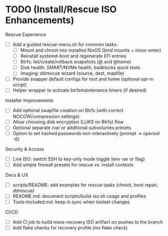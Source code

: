 # TODO (Install/Rescue ISO Enhancements)

Rescue Experience
- [ ] Add a guided rescue-menu.sh for common tasks:
  - [ ] Mount and chroot into installed NixOS (bind mounts + nixos-enter)
  - [ ] Reinstall systemd-boot and regenerate EFI entries
  - [ ] Btrfs: list/create/rollback snapshots (@ and @home)
  - [ ] Disk health: SMART/NVMe health, badblocks quick tests
  - [ ] Imaging: ddrescue wizard (source, dest, mapfile)
- [ ] Provide snapper default configs for root and home (optional opt-in script)
- [ ] Helper wrapper to activate btrfsmaintenance timers (if desired)

Installer Improvements
- [ ] Add optional swapfile creation on Btrfs (with correct NOCOW/compression settings)
- [ ] Allow choosing disk encryption (LUKS on Btrfs) flow
- [ ] Optional separate /var or additional subvolumes presets
- [ ] Option to set hashed passwords non-interactively (prompt -> openssl -6)

Security & Access
- [ ] Live ISO: switch SSH to key-only mode toggle (env var or flag)
- [ ] Add simple firewall presets for rescue vs. install contexts

Docs & UX
- [ ] scripts/README: add examples for rescue tasks (chroot, boot repair, ddrescue)
- [ ] README.md: document scripts/build-iso.sh usage and profiles
- [ ] Tools-Included.md: keep in sync when toolset changes

CI/CD
- [ ] Add CI job to build nixos-recovery ISO artifact on pushes to the branch
- [ ] Add flake checks for recovery profile (nix flake check)
